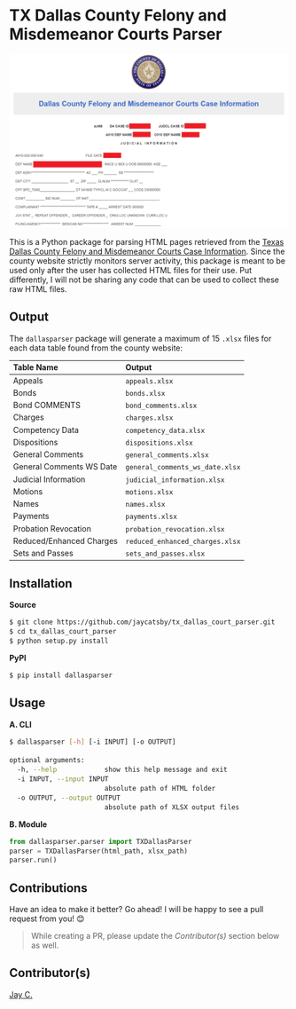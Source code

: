 TX Dallas County Felony and Misdemeanor Courts Parser
=====================================================
![Dallas Screenshot](/images/sample_screenshot.png)

This is a Python package for parsing HTML pages retrieved from the [Texas Dallas
County Felony and Misdemeanor Courts Case Information](https://www.dallascounty.org/criminalBackgroundSearch/searchByCase). Since
the county website strictly monitors server activity, this package is meant to be used
only after the user has collected HTML files for their use. Put differently, I will
not be sharing any code that can be used to collect these raw HTML files.

Output
------
The `dallasparser` package will generate a maximum of 15 `.xlsx` files for each data
table found from the county website:

| Table Name                | Output                          |
|:--------------------------|:--------------------------------|
| Appeals                   | `appeals.xlsx`                  |
| Bonds                     | `bonds.xlsx`                    |
| Bond COMMENTS             | `bond_comments.xlsx`            |
| Charges                   | `charges.xlsx`                  |
| Competency Data           | `competency_data.xlsx`          |
| Dispositions              | `dispositions.xlsx`             |
| General Comments          | `general_comments.xlsx`         |
| General Comments WS Date  | `general_comments_ws_date.xlsx` |
| Judicial Information      | `judicial_information.xlsx`     |
| Motions                   | `motions.xlsx`                  |
| Names                     | `names.xlsx`                    |
| Payments                  | `payments.xlsx`                 |
| Probation Revocation      | `probation_revocation.xlsx`     |
| Reduced/Enhanced Charges  | `reduced_enhanced_charges.xlsx` |
| Sets and Passes           | `sets_and_passes.xlsx`          |

Installation
------------
**Source**
```bash
$ git clone https://github.com/jaycatsby/tx_dallas_court_parser.git
$ cd tx_dallas_court_parser
$ python setup.py install
```

**PyPI**
```bash
$ pip install dallasparser
```

Usage
-----
**A. CLI**
```bash
$ dallasparser [-h] [-i INPUT] [-o OUTPUT]

optional arguments:
  -h, --help            show this help message and exit
  -i INPUT, --input INPUT
                        absolute path of HTML folder
  -o OUTPUT, --output OUTPUT
                        absolute path of XLSX output files
```

**B. Module**
```python
from dallasparser.parser import TXDallasParser
parser = TXDallasParser(html_path, xlsx_path)
parser.run()
```

Contributions
-------------
Have an idea to make it better? Go ahead! I will be happy to see a pull request from you! :blush:
>While creating a PR, please update the *Contributor(s)* section below as well.

Contributor(s)
--------------
[Jay C.](https://github.com/jaycatsby)

